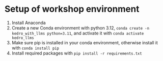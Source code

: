 # Setup of workshop environment

1. Install Anaconda
2. Create a new Conda environment with python 3.12, `conda create -n kedro_with_llms python=3.11`, and activate it with `conda activate kedro_llms`
3. Make sure pip is installed in your conda environment, otherwise install it with `conda install pip`
4. Install required packages with `pip install -r requirements.txt`
